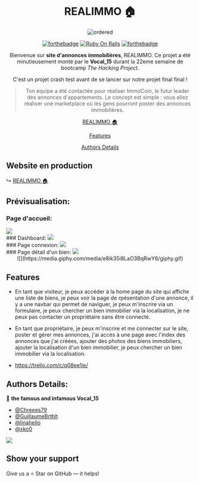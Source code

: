 
<div align='center'>

# REALIMMO 🏠

![ordered](https://media.giphy.com/media/5wWf7GMbT1ZUGTDdTqM/giphy.gif)


[![forthebadge](https://forthebadge.com/images/badges/made-with-javascript.svg)](https://forthebadge.com)
[![Ruby On Rails](https://img.shields.io/badge/Ruby_on_Rails-CC0000?style=for-the-badge&logo=ruby-on-rails&logoColor=white)](https://rubyonrails.org/)
[![forthebadge](https://forthebadge.com/images/badges/built-with-love.svg)](https://forthebadge.com)

Bienvenue sur **site d'annonces immobilières**, REALIMMO. Ce projet a été minutieusement monté par le **Vocal_15** durant la 22eme semaine de bootcamp *The Hacking Project*.

C'est un projet crash test avant de se lancer sur notre projet final final !


> Ton équipe a été contactée pour réaliser ImmoCoin, le futur leader des annonces d'appartements. Le concept est simple : vous allez réaliser une marketplace où les gens pourront poster des annonces immobilières.



[REALIMMO 🏠](https://marketplace-mvp-front.vercel.app/)

[Features](#features)

[Authors Details](#authors-details)


</div>


## Website en production

↳ [REALIMMO 🏠](https://marketplace-mvp-front.vercel.app/)
<br>
## Prévisualisation:

### Page d'accueil:
<img src="./public/assets/images/REALIMMO.1.png">
<br>
### Dashboard:
<img src="./public/assets/images/REALIMMO.2.png">
<br>
### Page connexion:
<img src="./public/assets/images/REALIMMO.3.png">
<br>
### Page détail d'un bien:
<img src="./public/assets/images/REALIMMO.4.png">
<br>
<div align="center">
![](https://media.giphy.com/media/e8ik35i8LaO3BqRwY6/giphy.gif)
</div>

## Features

- En tant que visiteur, je peux accéder à la home page du site qui affiche une liste de biens, je peux voir la page de rpésentation d'une annonce, il y a une navbar qui permet de naviguer, je peux m'inscrire via un formulaire, je peux chercher un bien immobilier via la localisation, je ne peux pas contacter un propriétaire sans être connecté. 

- En tant que propriétaire, je peux m'inscrire et me connecter sur le site, poster et gérer mes annonces, j'ai accès à une page avec l'index des annonces que j'ai créées, ajouter des photos des biens immobiliers, ajouter la localisation d'un bien immobilier, je peux chercher un bien immobilier via la localisation.

- https://trello.com/c/q08ee1ie/


## Authors Details:

👤 **the famous and infamous Vocal_15**

- [@Chreees79](https://github.com/Chreees79)
- [@GuillaumeBrthlt](https://github.com/GuillaumeBrthlt)
- [@linahello](https://github.com/linahello)
- [@xko0](https://github.com/xko0) 

![](https://media.giphy.com/media/TloW6lqYWpP0pVsxFr/giphy.gif)


## Show your support

Give us a ⭐ Star on GitHub — it helps!
